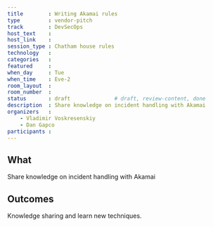 ```yaml
---
title        : Writing Akamai rules
type         : vendor-pitch
track        : DevSecOps
host_text    : 
host_link    :
session_type : Chatham house rules
technology   :
categories   :
featured     :
when_day     : Tue
when_time    : Eve-2
room_layout  :
room_number  :
status       : draft              # draft, review-content, done
description  : Share knowledge on incident handling with Akamai
organizers   :
    - Vladimir Voskresenskiy
    - Dan Gapco
participants :
---
```


## What

Share knowledge on incident handling with Akamai

## Outcomes

Knowledge sharing and learn new techniques.





